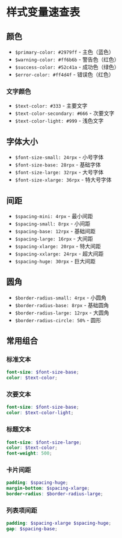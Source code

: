 # 样式变量速查表

## 颜色
- `$primary-color: #2979ff` - 主色（蓝色）
- `$warning-color: #ff6b6b` - 警告色（红色）
- `$success-color: #52c41a` - 成功色（绿色）
- `$error-color: #ff4d4f` - 错误色（红色）

### 文字颜色
- `$text-color: #333` - 主要文字
- `$text-color-secondary: #666` - 次要文字
- `$text-color-light: #999` - 浅色文字

## 字体大小
- `$font-size-small: 24rpx` - 小号字体
- `$font-size-base: 28rpx` - 基础字体
- `$font-size-large: 32rpx` - 大号字体
- `$font-size-xlarge: 36rpx` - 特大号字体

## 间距
- `$spacing-mini: 4rpx` - 最小间距
- `$spacing-small: 8rpx` - 小间距
- `$spacing-base: 12rpx` - 基础间距
- `$spacing-large: 16rpx` - 大间距
- `$spacing-xlarge: 20rpx` - 特大间距
- `$spacing-xxlarge: 24rpx` - 超大间距
- `$spacing-huge: 30rpx` - 巨大间距

## 圆角
- `$border-radius-small: 4rpx` - 小圆角
- `$border-radius-base: 8rpx` - 基础圆角
- `$border-radius-large: 12rpx` - 大圆角
- `$border-radius-circle: 50%` - 圆形

## 常用组合

### 标准文本
```scss
font-size: $font-size-base;
color: $text-color;
```

### 次要文本
```scss
font-size: $font-size-base;
color: $text-color-light;
```

### 标题文本
```scss
font-size: $font-size-large;
color: $text-color;
font-weight: 500;
```

### 卡片间距
```scss
padding: $spacing-huge;
margin-bottom: $spacing-xlarge;
border-radius: $border-radius-large;
```

### 列表项间距
```scss
padding: $spacing-xlarge $spacing-huge;
gap: $spacing-base;
``` 
